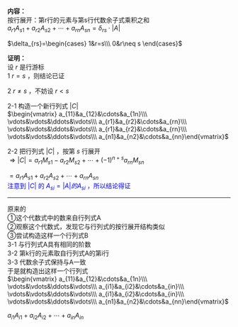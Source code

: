 **内容：**  
按行展开：第r行的元素与第s行代数余子式乘积之和  
 $a_{r1}A_{s1}+a_{r2}A_{s2}+\cdots+a_{rn}A_{sn}=\delta_{rs}\cdot|A|$   
  
 $\delta_{rs}=\begin{cases}  
1&r=s\\\   
0&r\neq s  
\end{cases}$   
  
**证明：**  
设 $r$ 是行游标  
1  $r=s$ ，则结论已证  
  
2  $r\neq s$ ，不妨设 $r<s$   
  
2-1 构造一个新行列式 $|C|$   
 $\begin{vmatrix}  
a_{11}&a_{12}&\cdots&a_{1n}\\\   
\vdots&\vdots&\ddots&\vdots\\\   
a_{r1}&a_{r2}&\cdots&a_{rn}\\\   
\vdots&\vdots&\ddots&\vdots\\\   
a_{r1}&a_{r2}&\cdots&a_{rn}\\\   
\vdots&\vdots&\ddots&\vdots\\\   
a_{n1}&a_{n2}&\cdots&a_{nn}\end{vmatrix}$   
  
2-2 把行列式 $|C|$ ，按第 $s$ 行展开  
 $\Rightarrow|C|=a_{r1}M_{s1}-a_{r2}M_{s2}  
+\cdots+(-1)^{n+s}a_{rn}M_{sn}$   
  
 $=a_{r1}A_{s1}+a_{r2}A_{s2}  
+\cdots+a_{rn}A_{sn}$   
<font color=blue>注意到 $|C|$ 的 $A_{si}=|A|的A_{si}$ ，所以结论得证  
</font>  
  
---  
原来的  
①这个代数式中的数来自行列式A  
②观察这个代数式，发现它与行列式的按行展开结构类似  
③尝试构造这样一个行列式B  
   3-1 与行列式A具有相同的阶数  
   3-2 第k行的元素取自行列式A的第i行  
   3-3 代数余子式保持与A一致  
于是就构造出这样一个行列式  
 $\begin{vmatrix}  
a_{11}&a_{12}&\cdots&a_{1n}\\\   
\vdots&\vdots&\ddots&\vdots\\\   
a_{i1}&a_{i2}&\cdots&a_{in}\\\   
\vdots&\vdots&\ddots&\vdots\\\   
a_{i1}&a_{i2}&\cdots&a_{in}\\\   
\vdots&\vdots&\ddots&\vdots\\\   
a_{n1}&a_{n2}&\cdots&a_{nn}\end{vmatrix}$   
  
 $a_{i1}A_{i1}+a_{i2}A_{i2}+\cdots+a_{in}A_{in}$   
  
